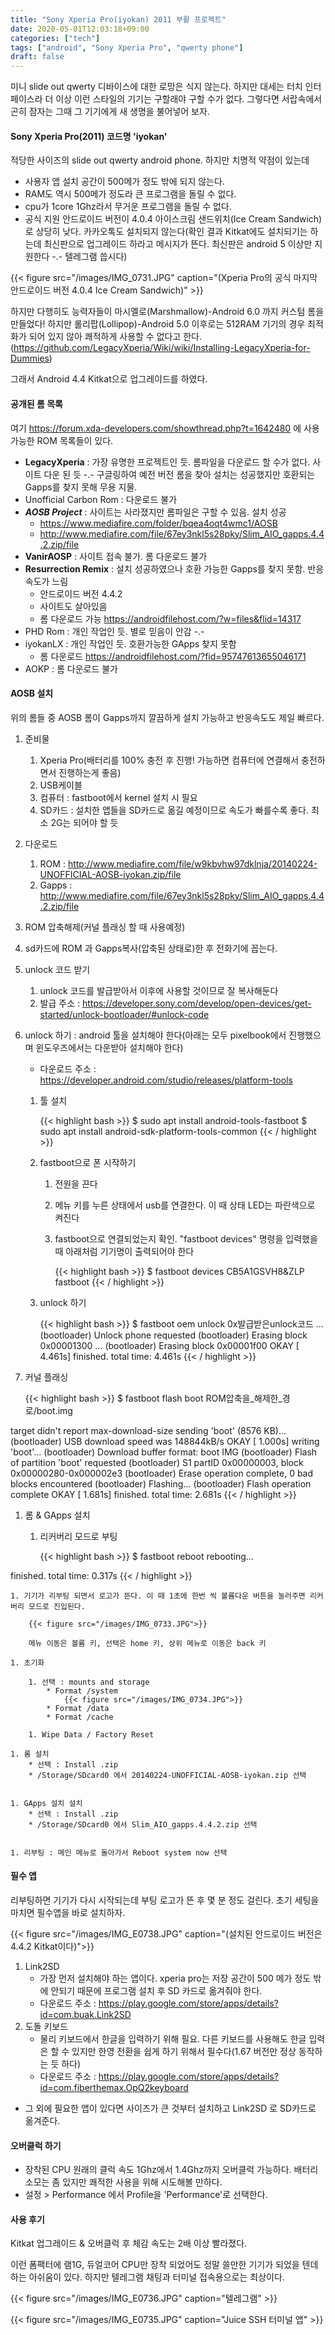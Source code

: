 ```yaml
---
title: "Sony Xperia Pro(iyokan) 2011 부활 프로젝트"
date: 2020-05-01T12:03:18+09:00
categories: ["tech"]
tags: ["android", "Sony Xperia Pro", "qwerty phone"]
draft: false
---
```


미니 slide out qwerty 디바이스에 대한 로망은 식지 않는다. 하지만 대세는 터치 인터페이스라 더 이상 이런 스타일의 기기는 구할래야 구할 수가 없다. 그렇다면 서랍속에서 곤히 잠자는 그때 그 기기에게 새 생명을 불어넣어 보자. 

#### Sony Xperia Pro(2011) 코드명 'iyokan'

적당한 사이즈의 slide out qwerty android phone. 하지만 치명적 약점이 있는데

* 사용자 앱 설치 공간이 500메가 정도 밖에 되지 않는다.
* RAM도 역시 500메가 정도라 큰 프로그램을 돌릴 수 없다.
* cpu가 1core 1Ghz라서 무거운 프로그램을 돌릴 수 없다.
* 공식 지원 안드로이드 버전이 4.0.4 아이스크림 샌드위치(Ice Cream Sandwich) 로 상당히 낮다. 카카오톡도 설치되지 않는다(확인 결과 Kitkat에도 설치되기는 하는데 최신판으로 업그레이드 하라고 메시지가 뜬다. 최신판은 android 5 이상만 지원한다 -.- 텔레그램 씁시다)

{{< figure src="/images/IMG_0731.JPG" caption="(Xperia Pro의 공식 마지막 안드로이드 버전 4.0.4 Ice Cream Sandwich)" >}}

하지만 다행히도 능력자들이 마시멜로(Marshmallow)-Android 6.0 까지 커스텀 롬을 만들었다! 하지만 롤리팝(Lollipop)-Android 5.0 이후로는  512RAM 기기의 경우 최적화가 되어 있지 않아 쾌적하게 사용할 수 없다고 한다.
(https://github.com/LegacyXperia/Wiki/wiki/Installing-LegacyXperia-for-Dummies)

그래서 Android 4.4 Kitkat으로 업그레이드를 하였다.

#### 공개된 롬 목록

여기 https://forum.xda-developers.com/showthread.php?t=1642480 에 사용가능한  ROM 목록들이 있다.

* __LegacyXperia__ : 가장 유명한 프로젝트인 듯. 롬파일을 다운로드 할 수가 없다. 사이트 다운 된 듯 -.- 구글링하여 예전 버전 롬을 찾아 설치는 성공했지만 호환되는 Gapps를 찾지 못해 무용 지물.
* Unofficial Carbon Rom : 다운로드 불가
* ___AOSB Project___ : 사이트는 사라졌지만 롬파일은 구할 수 있음. 설치 성공
	* https://www.mediafire.com/folder/bqea4oqt4wmc1/AOSB
	* http://www.mediafire.com/file/67ey3nkl5s28pky/Slim_AIO_gapps.4.4.2.zip/file
* __VanirAOSP__ : 사이트 접속 불가. 롬 다운로드 불가
* __Resurrection Remix__ : 설치 성공하였으나 호환 가능한 Gapps를 찾지 못함. 반응 속도가 느림
	* 안드로이드 버전 4.4.2
	* 사이트도 살아있음
	* 롬 다운로드 가능 https://androidfilehost.com/?w=files&flid=14317
* PHD Rom : 개인 작업인 듯. 별로 믿음이 안감 -.-
* iyokanLX : 개인 작업인 듯. 호환가능한 GApps 찾지 못함
	* 롬 다운로드 https://androidfilehost.com/?fid=95747613655046171
* AOKP : 롬 다운로드 불가

#### AOSB 설치

위의 롬들 중 AOSB 롬이 Gapps까지 깔끔하게 설치 가능하고 반응속도도 제일 빠르다.

1. 준비물
	1. Xperia Pro(배터리를 100% 충전 후 진행! 가능하면 컴퓨터에 연결해서 충전하면서 진행하는게 좋음)
	1. USB케이블
	1. 컴퓨터 : fastboot에서 kernel 설치 시 필요
	2. SD카드 : 설치한 앱들을 SD카드로 옮길 예정이므로 속도가 빠를수록 좋다. 최소 2G는 되어야 할 듯
1. 다운로드
	1. ROM : http://www.mediafire.com/file/w9kbvhw97dklnja/20140224-UNOFFICIAL-AOSB-iyokan.zip/file
	1. Gapps : http://www.mediafire.com/file/67ey3nkl5s28pky/Slim_AIO_gapps.4.4.2.zip/file
1. ROM 압축해제(커널 플래싱 할 때 사용예정)
1. sd카드에 ROM 과 Gapps복사(압축된 상태로)한 후 전화기에 꼽는다.
1. unlock 코드 받기
	1. unlock 코드를 발급받아서 이후에 사용할 것이므로 잘 복사해둔다
	1. 발급 주소 : https://developer.sony.com/develop/open-devices/get-started/unlock-bootloader/#unlock-code
1. unlock 하기 : android 툴을 설치해야 한다(아래는 모두 pixelbook에서 진행했으며 윈도우즈에서는 다운받아 설치해야 한다) 
	
	* 다운로드 주소 : https://developer.android.com/studio/releases/platform-tools

	1. 툴 설치 
	
		{{< highlight bash >}}
$ sudo apt install android-tools-fastboot
$ sudo apt install android-sdk-platform-tools-common
{{< / highlight >}}

	1. fastboot으로 폰 시작하기
	
		1. 전원을 끈다
		1. 메뉴 키를 누른 상태에서 usb를 연결한다. 이 때 상태 LED는 파란색으로 켜진다		
		1. fastboot으로 연결되었는지 확인. "fastboot devices" 명령을 입력했을 때 아래처럼 기기명이 출력되어야 한다
		
			{{< highlight bash >}}
$ fastboot devices
CB5A1GSVH8&ZLP	fastboot
{{< / highlight >}}
	
	1. unlock 하기
	
		{{< highlight bash >}}
$ fastboot oem unlock 0x발급받은unlock코드
...
(bootloader) Unlock phone requested
(bootloader) Erasing block 0x00001300
...
(bootloader) Erasing block 0x00001f00
OKAY [  4.461s]
finished. total time: 4.461s
{{< / highlight >}}


1. 커널 플래싱

	{{< highlight bash >}}
$ fastboot flash boot ROM압축을_해제한_경로/boot.img

target didn't report max-download-size
sending 'boot' (8576 KB)...
(bootloader) USB download speed was 148844kB/s
OKAY [  1.000s]
writing 'boot'...
(bootloader) Download buffer format: boot IMG
(bootloader) Flash of partition 'boot' requested
(bootloader) S1 partID 0x00000003, block 0x00000280-0x000002e3
(bootloader) Erase operation complete, 0 bad blocks encountered
(bootloader) Flashing...
(bootloader) Flash operation complete
OKAY [  1.681s]
finished. total time: 2.681s
{{< / highlight >}}

1. 롬 & GApps 설치
	1. 리커버리 모드로  부팅

		{{< highlight bash >}}
$ fastboot reboot
rebooting...

finished. total time: 0.317s
{{< / highlight >}}

	1. 기기가 리부팅 되면서 로고가 뜬다. 이 때 1초에 한번 씩 볼륨다운 버튼을 눌러주면 리커버리 모드로 진입된다.
	
		{{< figure src="/images/IMG_0733.JPG">}}
		
		메뉴 이동은 볼륨 키, 선택은 home 키, 상위 메뉴로 이동은 back 키
		
	1. 초기화 
		
		1. 선택 : mounts and storage
			* Format /system
				{{< figure src="/images/IMG_0734.JPG">}}
			* Format /data
			* Format /cache
			
		1. Wipe Data / Factory Reset

	1. 롬 설치
		* 선택 : Install .zip
		* /Storage/SDcard0 에서 20140224-UNOFFICIAL-AOSB-iyokan.zip 선택
		
		
	1. GApps 설치 설치
		* 선택 : Install .zip
		* /Storage/SDcard0 에서 Slim_AIO_gapps.4.4.2.zip 선택
		
		
	1. 리부팅 : 메인 메뉴로 돌아가서 Reboot system now 선택

#### 필수 앱

리부팅하면 기기가 다시 시작되는데 부팅 로고가 뜬 후 몇 분 정도 걸린다. 초기 세팅을 마치면 필수앱을 바로 설치하자.

{{< figure src="/images/IMG_E0738.JPG" caption="(설치된 안드로이드 버전은 4.4.2 Kitkat이다)">}}

1. Link2SD
	* 가장 먼저 설치해야 하는 앱이다. xperia pro는 저장 공간이 500 메가 정도 밖에 안되기 때문에 프로그램 설치 후 SD 카드로 옮겨줘야 한다.
	* 다운로드 주소 :  https://play.google.com/store/apps/details?id=com.buak.Link2SD
1. 도돌 키보드
	* 물리 키보드에서 한글을 입력하기 위해 필요. 다른 키보드를 사용해도 한글 입력은 할 수 있지만 한영 전환을 쉽게 하기 위해서 필수다(1.67 버전만 정상 동작하는 듯 하다)
	* 다운로드 주소 : https://play.google.com/store/apps/details?id=com.fiberthemax.OpQ2keyboard
* 그 외에 필요한 앱이 있다면 사이즈가 큰 것부터 설치하고 Link2SD 로 SD카드로 옮겨준다.

#### 오버클럭 하기

*  장착된 CPU 원래의 클럭 속도 1Ghz에서 1.4Ghz까지 오버클럭 가능하다. 배터리 소모는 좀 있지만 쾌적한 사용을 위해 시도해볼 만하다.
* 설정 > Performance 에서 Profile을 'Performance'로 선택한다.

#### 사용 후기

Kitkat 업그레이드 & 오버클럭 후 체감 속도는 2배 이상  빨라졌다.

이런 폼팩터에 램1G, 듀얼코어 CPU만 장착 되었어도 정말 쓸만한  기기가 되었을 텐데 하는 아쉬움이 있다. 하지만  텔레그램 채팅과 터미널 접속용으로는 최상이다.

{{< figure src="/images/IMG_E0736.JPG" caption="텔레그램" >}}

{{< figure src="/images/IMG_E0735.JPG" caption="Juice SSH 터미널 앱" >}}
